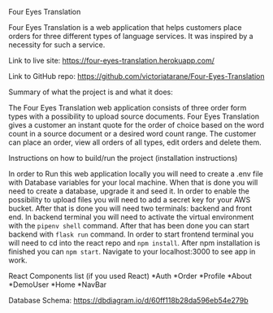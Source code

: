 Four Eyes Translation

Four Eyes Translation is a web application that helps customers place orders for three different types of language services. It was inspired by a necessity for such a service.


Link to live site: https://four-eyes-translation.herokuapp.com/


Link to GitHub repo: https://github.com/victoriatarane/Four-Eyes-Translation


Summary of what the project is and what it does:

The Four Eyes Translation web application consists of three order form types with a possibility to upload source documents. Four Eyes Translation gives a customer an instant quote for the order of choice based on the word count in a source document or a desired word count range. 
The customer can place an order, view all orders of all types, edit orders and delete them. 



Instructions on how to build/run the project (installation instructions)

In order to Run this web application locally you will need to create a .env file with Database variables for your local machine. When that is done you will need to create a database, upgrade it and seed it. 
In order to enable the possibility to upload files you will need to add a secret key for your AWS bucket. 
After that is done you will need two terminals: backend and front end. In backend terminal you will need to activate the virtual environment with the `pipenv shell` command. After that has been done you can start backend with `flask run` command. In order to start frontend terminal you will need to cd into the react repo and `npm install`. After npm installation is finished you can `npm start`.
Navigate to your localhost:3000 to see app in work.


React Components list (if you used React)
*Auth
*Order
*Profile
*About
*DemoUser
*Home
*NavBar

Database Schema: https://dbdiagram.io/d/60ff118b28da596eb54e279b
